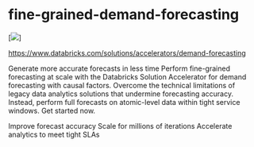 # fine-grained-demand-forecasting

[<img src="https://www.databricks.com/wp-content/uploads/2022/03/build-fine-grained-demand-forecasts-ui-hex.png">] 

https://www.databricks.com/solutions/accelerators/demand-forecasting


Generate more accurate forecasts in less time
Perform fine-grained forecasting at scale with the Databricks Solution Accelerator for demand forecasting with causal factors. Overcome the technical limitations of legacy data analytics solutions that undermine forecasting accuracy. Instead, perform full forecasts on atomic-level data within tight service windows. Get started now.

Improve forecast accuracy
Scale for millions of iterations
Accelerate analytics to meet tight SLAs
